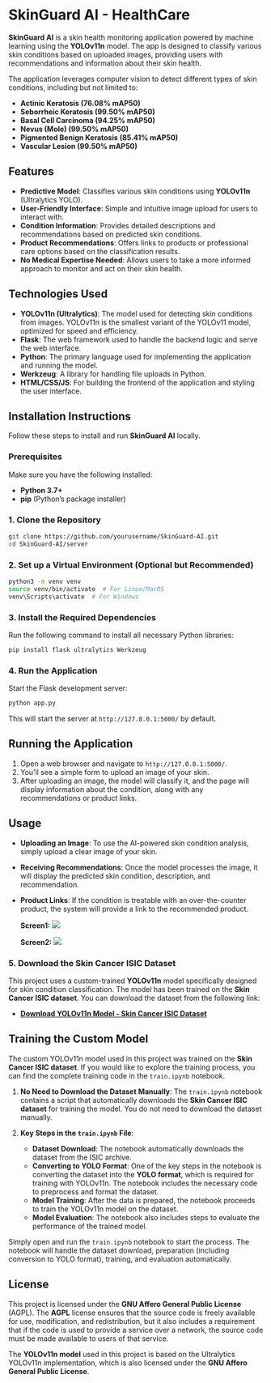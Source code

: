 # SkinGuard AI - HealthCare

**SkinGuard AI** is a skin health monitoring application powered by machine learning using the **YOLOv11n** model. The app is designed to classify various skin conditions based on uploaded images, providing users with recommendations and information about their skin health.

The application leverages computer vision to detect different types of skin conditions, including but not limited to:

- **Actinic Keratosis (76.08% mAP50)**
- **Seborrheic Keratosis (99.50% mAP50)**
- **Basal Cell Carcinoma (94.25% mAP50)**
- **Nevus (Mole) (99.50% mAP50)**
- **Pigmented Benign Keratosis (85.41% mAP50)**
- **Vascular Lesion (99.50% mAP50)**

## Features

- **Predictive Model**: Classifies various skin conditions using **YOLOv11n** (Ultralytics YOLO).
- **User-Friendly Interface**: Simple and intuitive image upload for users to interact with.
- **Condition Information**: Provides detailed descriptions and recommendations based on predicted skin conditions.
- **Product Recommendations**: Offers links to products or professional care options based on the classification results.
- **No Medical Expertise Needed**: Allows users to take a more informed approach to monitor and act on their skin health.

## Technologies Used

- **YOLOv11n (Ultralytics)**: The model used for detecting skin conditions from images. YOLOv11n is the smallest variant of the YOLOv11 model, optimized for speed and efficiency.
- **Flask**: The web framework used to handle the backend logic and serve the web interface.
- **Python**: The primary language used for implementing the application and running the model.
- **Werkzeug**: A library for handling file uploads in Python.
- **HTML/CSS/JS**: For building the frontend of the application and styling the user interface.

## Installation Instructions

Follow these steps to install and run **SkinGuard AI** locally.

### Prerequisites

Make sure you have the following installed:

- **Python 3.7+**
- **pip** (Python’s package installer)

### 1. Clone the Repository

```bash
git clone https://github.com/yourusername/SkinGuard-AI.git
cd SkinGuard-AI/server
```

### 2. Set up a Virtual Environment (Optional but Recommended)

```bash
python3 -m venv venv
source venv/bin/activate  # For Linux/MacOS
venv\Scripts\activate  # For Windows
```

### 3. Install the Required Dependencies

Run the following command to install all necessary Python libraries:

```bash
pip install flask ultralytics Werkzeug
```

### 4. Run the Application

Start the Flask development server:

```bash
python app.py
```

This will start the server at `http://127.0.0.1:5000/` by default.

## Running the Application

1. Open a web browser and navigate to `http://127.0.0.1:5000/`.
2. You’ll see a simple form to upload an image of your skin.
3. After uploading an image, the model will classify it, and the page will display information about the condition, along with any recommendations or product links.

## Usage

- **Uploading an Image**: To use the AI-powered skin condition analysis, simply upload a clear image of your skin.
- **Receiving Recommendations**: Once the model processes the image, it will display the predicted skin condition, description, and recommendation.
- **Product Links**: If the condition is treatable with an over-the-counter product, the system will provide a link to the recommended product.

  **Screen1:** 
  ![](ex0.png)

  **Screen2:** 
  ![](ex1.png) 

### 5. Download the Skin Cancer ISIC Dataset

This project uses a custom-trained **YOLOv11n** model specifically designed for skin condition classification. The model has been trained on the **Skin Cancer ISIC dataset**. You can download the dataset from the following link:

- **[Download YOLOv11n Model - Skin Cancer ISIC Dataset](https://drive.google.com/file/d/1bsCYjbz0YrkfJm9R6dYkTIMx-tyHbr5M/view?usp=sharing)**

## Training the Custom Model

The custom YOLOv11n model used in this project was trained on the **Skin Cancer ISIC dataset**. If you would like to explore the training process, you can find the complete training code in the `train.ipynb` notebook.

1. **No Need to Download the Dataset Manually**: The `train.ipynb` notebook contains a script that automatically downloads the **Skin Cancer ISIC dataset** for training the model. You do not need to download the dataset manually.

2. **Key Steps in the `train.ipynb` File**:
   - **Dataset Download**: The notebook automatically downloads the dataset from the ISIC archive.
   - **Converting to YOLO Format**: One of the key steps in the notebook is converting the dataset into the **YOLO format**, which is required for training with YOLOv11n. The notebook includes the necessary code to preprocess and format the dataset.
   - **Model Training**: After the data is prepared, the notebook proceeds to train the YOLOv11n model on the dataset.
   - **Model Evaluation**: The notebook also includes steps to evaluate the performance of the trained model.

Simply open and run the `train.ipynb` notebook to start the process. The notebook will handle the dataset download, preparation (including conversion to YOLO format), training, and evaluation automatically.

## License

This project is licensed under the **GNU Affero General Public License** (AGPL). The **AGPL** license ensures that the source code is freely available for use, modification, and redistribution, but it also includes a requirement that if the code is used to provide a service over a network, the source code must be made available to users of that service.

The **YOLOv11n model** used in this project is based on the Ultralytics YOLOv11n implementation, which is also licensed under the **GNU Affero General Public License**.
